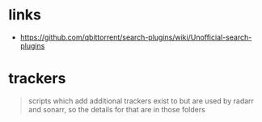 # links
- https://github.com/qbittorrent/search-plugins/wiki/Unofficial-search-plugins

# trackers
> scripts which add additional trackers exist to but are used by radarr and sonarr, so the details for that are in those folders
